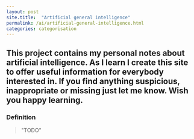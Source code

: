 ```yaml
---
layout: post
site.title:  "Artificial general intelligence"
permalink: /ai/artificial-general-intelligence.html
categories: categorisation
---
```


## This project contains my personal notes about artificial intelligence. As I learn I create this site to offer useful information for everybody interested in. If you find anything suspicious, inappropriate or missing just let me know. Wish you happy learning.

### Definition

> "TODO"
